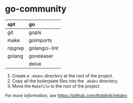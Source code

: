 # go-community

| apt     | go            |
|:--------|:--------------|
| git     | gopls         |
| make    | goimports     |
| ripgrep | golangci-lint |
| golang  | goreleaser    |
|         | delve         |

1. Create a `.mkdev` directory at the root of the project.
2. Copy all the boilerplate files into the `.mkdev` directory.
3. Move the `Makefile` to the root of the project.

*For more information, see <https://github.com/ttybitnik/mkdev>.*
